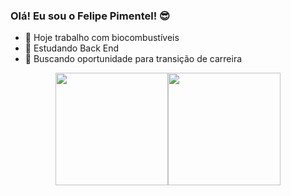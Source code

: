 ### Olá! Eu sou o Felipe Pimentel! 😎

- 🔭   Hoje trabalho com biocombustíveis
- 🌱   Estudando Back End
- 🔎   Buscando oportunidade para transição de carreira



<div align="center">
  <a href="https://github.com/FelipePimentelBR">
  <img height="180em" src="https://github-readme-stats.vercel.app/api?username=FelipePimentelBR&show_icons=true&theme=dark&include_all_commits=true&count_private=true"/><img height="180em" src="https://github-readme-stats.vercel.app/api/top-langs/?username=FelipePimentelBR&layout=compact&langs_count=7&theme=dark"/>
</div>

